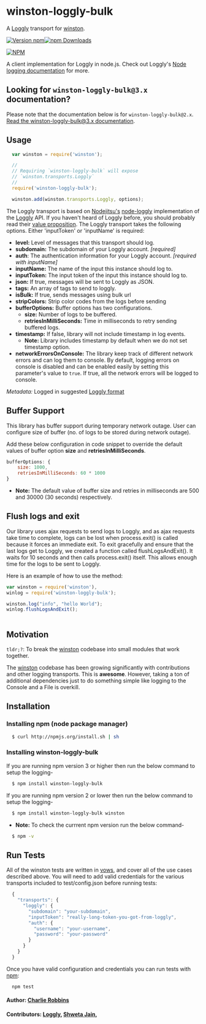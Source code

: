 # winston-loggly-bulk

A [Loggly][0] transport for [winston][1].

[![Version npm](https://img.shields.io/npm/v/winston-loggly-bulk.svg?style=flat-square)](https://www.npmjs.com/package/winston-loggly-bulk)[![npm Downloads](https://img.shields.io/npm/dm/winston-loggly-bulk.svg?style=flat-square)](https://www.npmjs.com/package/winston-loggly-bulk)

[![NPM](https://nodei.co/npm/winston-loggly-bulk.png?downloads=true&downloadRank=true)](https://nodei.co/npm/winston-loggly-bulk/)

A client implementation for Loggly in node.js. Check out Loggly's [Node logging documentation](https://www.loggly.com/docs/nodejs-logs/) for more.

## Looking for `winston-loggly-bulk@3.x` documentation?

Please note that the documentation below is for `winston-loggly-bulk@2.x`. [Read the winston-loggly-bulk@3.x documentation](https://github.com/loggly/winston-loggly-bulk/tree/3.x).

## Usage
``` js
  var winston = require('winston');

  //
  // Requiring `winston-loggly-bulk` will expose
  // `winston.transports.Loggly`
  //
  require('winston-loggly-bulk');

  winston.add(winston.transports.Loggly, options);
```

The Loggly transport is based on [Nodejitsu's][2] [node-loggly][3] implementation of the [Loggly][0] API. If you haven't heard of Loggly before, you should probably read their [value proposition][4]. The Loggly transport takes the following options. Either 'inputToken' or 'inputName' is required:

* __level:__ Level of messages that this transport should log.
* __subdomain:__ The subdomain of your Loggly account. *[required]*
* __auth__: The authentication information for your Loggly account. *[required with inputName]*
* __inputName:__ The name of the input this instance should log to.
* __inputToken:__ The input token of the input this instance should log to.
* __json:__ If true, messages will be sent to Loggly as JSON.
* __tags:__ An array of tags to send to loggly.
* __isBulk:__ If true, sends messages using bulk url
* __stripColors:__ Strip color codes from the logs before sending
* __bufferOptions:__ Buffer options has two configurations.
  - __size:__ Number of logs to be buffered.
  - __retriesInMilliSeconds:__ Time in milliseconds to retry sending buffered logs. 
* __timestamp:__ If false, library will not include timestamp in log events. 
  - __Note:__ Library includes timestamp by default when we do not set timestamp option.
* __networkErrorsOnConsole:__ The library keep track of different network errors and can log them to console. By default, logging errors on console is disabled and can be enabled easily by setting this parameter's value to `true`. If true, all the network errors will be logged to console.

*Metadata:* Logged in suggested [Loggly format][5]

## Buffer Support

This library has buffer support during temporary network outage. User can configure size of buffer (no. of logs to be stored during network outage).

Add these below configuration in code snippet to override the default values of buffer option  __size__ and __retriesInMilliSeconds__.
``` js
bufferOptions: {
    size: 1000,
    retriesInMilliSeconds: 60 * 1000
}  
```
* __Note:__ The default value of buffer size and retries in milliseconds are 500 and 30000 (30 seconds) respectively.

## Flush logs and exit

Our library uses ajax requests to send logs to Loggly, and as ajax requests take time to complete, logs can be lost when process.exit() is called because it forces an immediate exit. To exit gracefully and ensure that the last logs get to Loggly, we created a function called flushLogsAndExit(). It waits for 10 seconds and then calls process.exit() itself. This allows enough time for the logs to be sent to Loggly.

Here is an example of how to use the method:

``` js
var winston = require('winston'),
winlog = require('winston-loggly-bulk');

winston.log("info", "hello World");
winlog.flushLogsAndExit();
  
```

## Motivation
`tldr;?`: To break the [winston][1] codebase into small modules that work together.

The [winston][1] codebase has been growing significantly with contributions and other logging transports. This is **awesome**. However, taking a ton of additional dependencies just to do something simple like logging to the Console and a File is overkill.

## Installation

### Installing npm (node package manager)

``` bash
  $ curl http://npmjs.org/install.sh | sh
```

### Installing winston-loggly-bulk

If you are running npm version 3 or higher then run the below command to setup the logging-

``` bash
  $ npm install winston-loggly-bulk
```

If you are running npm version 2 or lower then run the below command to setup the logging-

``` bash
  $ npm install winston-loggly-bulk winston
```
* __Note:__ To check the currrent npm version run the below command-

``` bash
  $ npm -v
```

## Run Tests
All of the winston tests are written in [vows][6], and cover all of the use cases described above. You will need to add valid credentials for the various transports included to test/config.json before running tests:

``` js
  {
    "transports": {
      "loggly": {
        "subdomain": "your-subdomain",
        "inputToken": "really-long-token-you-got-from-loggly",
        "auth": {
          "username": "your-username",
          "password": "your-password"
        }
      }
    }
  }
```

Once you have valid configuration and credentials you can run tests with [npm][7]:

```
  npm test
```

#### Author: [Charlie Robbins](http://www.github.com/indexzero)
#### Contributors: [Loggly](http://github.com/loggly), [Shweta Jain](http://github.com/shwetajain148),

[0]: http://loggly.com
[1]: https://github.com/flatiron/winston
[2]: http://nodejitsu.com
[3]: https://github.com/nodejitsu/node-loggly
[4]: http://www.loggly.com/product/
[5]: http://www.loggly.com/docs/automated-parsing/
[6]: http://vowsjs.org
[7]: http://npmjs.org

